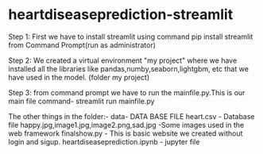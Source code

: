 # heartdiseaseprediction-streamlit
Step 1: First we have to install streamlit using command pip install streamlit from Command Prompt(run as administrator)

Step 2: We created a virtual environment "my project" where we have installed all the libraries like pandas,numby,seaborn,lightgbm, etc that we have used in the model.
	(folder my project)

Step 3: from command prompt we have to run the mainfile.py.This is our main file
	command- streamlit run mainfile.py

The other things in the folder:-
data- DATA BASE FILE
heart.csv - Database file 
happy.jpg,image1.jpg,image2.png,sad.jpg -Some images used in the web framework
finalshow.py - This is basic website we created without login and sigup.
heartdiseaseprediction.ipynb - jupyter file
